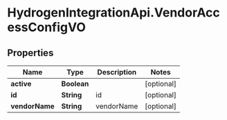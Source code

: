 # HydrogenIntegrationApi.VendorAccessConfigVO

## Properties
Name | Type | Description | Notes
------------ | ------------- | ------------- | -------------
**active** | **Boolean** |  | [optional] 
**id** | **String** | id | [optional] 
**vendorName** | **String** | vendorName | [optional] 


